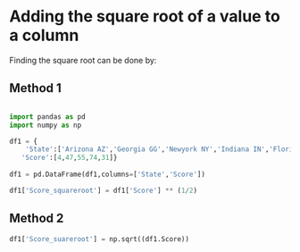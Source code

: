 # Adding the square root of a value to a column

Finding the square root can be done by:

## Method 1

```python

import pandas as pd
import numpy as np

df1 = {
    'State':['Arizona AZ','Georgia GG','Newyork NY','Indiana IN','Florida FL'],
   'Score':[4,47,55,74,31]}
 
df1 = pd.DataFrame(df1,columns=['State','Score'])

df1['Score_squareroot'] = df1['Score'] ** (1/2)
```

## Method 2

```python
df1['Score_suareroot'] = np.sqrt((df1.Score))
```
